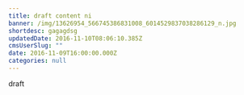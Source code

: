 ```yaml
---
title: draft content ni
banner: /img/13626954_566745386831008_6014529837038286129_n.jpg
shortdesc: gagagdsg
updatedDate: 2016-11-10T08:06:10.385Z
cmsUserSlug: ""
date: 2016-11-09T16:00:00.000Z
categories: null
---
```


draft